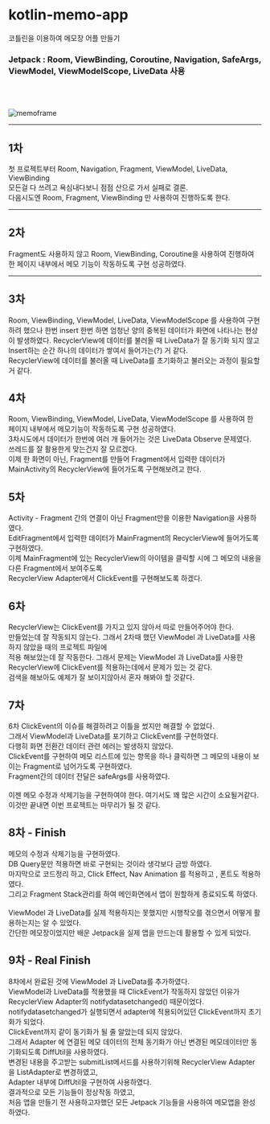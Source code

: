 # kotlin-memo-app
코틀린을 이용하여 메모장 어플 만들기 
### Jetpack : Room, ViewBinding, Coroutine, Navigation, SafeArgs, ViewModel, ViewModelScope, LiveData 사용

<br>
<br>

![memoframe](https://user-images.githubusercontent.com/108528803/218311775-c5610f11-5dcb-4cc2-be1b-d5af245e8f76.jpg)

----
## 1차

첫 프로젝트부터 Room, Navigation, Fragment, ViewModel, LiveData, ViewBinding <br>모든걸 다 쓰려고 욕심내다보니 점점 산으로 가서 실패로 결론.<br> 다음시도엔 Room, Fragment, ViewBinding 만 사용하여 진행하도록 한다.

----
## 2차

Fragment도 사용하지 않고 Room, ViewBinding, Coroutine을 사용하여 진행하여 한 페이지 내부에서 메모 기능이 작동하도록 구현 성공하였다.

----
## 3차

Room, ViewBinding, ViewModel, LiveData, ViewModelScope 를 사용하여 구현하려 했으나
한번 insert 한번 하면 엄청난 양의 중복된 데이터가 화면에 나타나는 현상이 발생하였다.
RecyclerView에 데이터를 불러올 때 LiveData가 잘 동기화 되지 않고 <br>
Insert하는 순간 하나의 데이터가 쌓여서 들어가는(?) 거 같다. <br>
RecyclerView에 데이터를 불러올 때 LiveData를 초기화하고 불러오는 과정이 필요할거 같다.

## 4차

Room, ViewBinding, ViewModel, LiveData, ViewModelScope 를 사용하여 한 페이지 내부에서 메모기능이 작동하도록 구현 성공하였다.<br>
3차시도에서 데이터가 한번에 여러 개 들어가는 것은 LiveData Observe 문제였다. <br>
쓰레드를 잘 활용한게 맞는건지 잘 모르겠다.<br> 
이제 한 화면이 아닌, Fragment를 만들어 Fragment에서 입력한 데이터가 MainActivity의 RecyclerView에 들어가도록 구현해보려고 한다.

## 5차
Activity - Fragment 간의 연결이 아닌 Fragment만을 이용한 Navigation을 사용하였다.<br>
EditFragment에서 입력한 데이터가 MainFragment의 RecyclerView에 들어가도록 구현하였다.<br>
이제 MainFragment에 있는 RecyclerView의 아이템을 클릭할 시에 그 메모의 내용을 다른 Fragment에서 보여주도록 <br>
RecyclerView Adapter에서 ClickEvent를 구현해보도록 하겠다.

## 6차

RecyclerView는 ClickEvent를 가지고 있지 않아서 따로 만들어주어야 한다. <br>
만들었는데 잘 작동되지 않는다. 그래서 2차때 했던 ViewModel 과 LiveData를 사용하지 않았을 때의 프로젝트 파일에 <br>
적용 해보았는데 잘 작동한다. 그래서 문제는 ViewModel 과 LiveData를 사용한 RecyclerView에 ClickEvent를 적용하는데에서 문제가 있는 것 같다.<br>
검색을 해보아도 예제가 잘 보이지않아서 혼자 해봐야 할 것같다. 

## 7차

6차 ClickEvent의 이슈를 해결하려고 이틀을 썼지만 해결할 수 없었다. <br>
그래서 ViewModel과 LiveData를 포기하고 ClickEvent를 구현하였다. <br>
다행히 화면 전환간 데이터 관련 에러는 발생하지 않았다. <br>
ClickEvent를 구현하여 메모 리스트에 있는 항목을 하나 클릭하면 그 메모의 내용이 보이는 Fragment로 넘어가도록 구현하였다.<br>
Fragment간의 데이터 전달은 safeArgs를 사용하였다.<br>
<br>
이젠 메모 수정과 삭제기능을 구현하여야 한다. 여기서도 꽤 많은 시간이 소요될거같다.<br>
이것만 끝내면 이번 프로젝트는 마무리가 될 것 같다.

## 8차 - Finish

메모의 수정과 삭제기능을 구현하였다. <br>
DB Query문만 적용하면 바로 구현되는 것이라 생각보다 금방 하였다.<br>
마지막으로 코드정리 하고, Click Effect, Nav Animation 를 적용하고 , 폰트도 적용하였다.<br>
그리고 Fragment Stack관리를 하여 메인화면에서 앱이 원할하게 종료되도록 하였다.<br>
<br>
ViewModel 과 LiveData를 실제 적용하지는 못했지만 시행착오를 겪으면서 어떻게 활용하는지는 알 수 있었다.<br>
간단한 메모장이었지만 배운 Jetpack을 실제 앱을 만드는데 활용할 수 있게 되었다. <br>

## 9차 - Real Finish

8차에서 완료된 것에 ViewModel 과 LiveData를 추가하였다. <br>
ViewModel과 LiveData를 적용했을 때 ClickEvent가 작동하지 않았던 이유가  RecyclerView Adapter의 notifydatasetchanged() 때문이었다.<br>
notifydatasetchanged가 실행되면서 adapter에 적용되어있던 ClickEvent까지 초기화가 되었다. <br>
ClickEvent까지 같이 동기화가 될 줄 알았는데 되지 않았다. <br>
그래서 Adapter 에 연결된 메모 데이터의 전체 동기화가 아닌 변경된 메모데이터만 동기화되도록 DiffUtil을 사용하였다.<br>
변경된 내용을 주고받는 submitList메서드를 사용하기위해 RecyclerView Adapter 을 ListAdapter로 변경하였고, <br>
Adapter 내부에 DiffUtil을 구현하여 사용하였다. <br>
결과적으로 모든 기능들이 정상작동 하였고, <br>
처음 앱을 만들기 전 사용하고자했던 모든 Jetpack 기능들을 사용하여 메모앱을 완성하였다.
